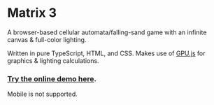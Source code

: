 # Matrix 3
A browser-based cellular automata/falling-sand game with an infinite canvas & full-color lighting.

Written in pure TypeScript, HTML, and CSS. 
Makes use of [GPU.js](https://gpu.rocks/#/) for graphics & lighting calculations. 

### [Try the online demo here](https://tallonkh.github.io/Matrix3/index.html). 
Mobile is not supported.
